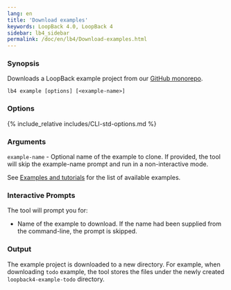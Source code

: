 ```yaml
---
lang: en
title: 'Download examples'
keywords: LoopBack 4.0, LoopBack 4
sidebar: lb4_sidebar
permalink: /doc/en/lb4/Download-examples.html
---
```


### Synopsis

Downloads a LoopBack example project from our
[GitHub monorepo](https://github.com/strongloop/loopback-next).

```text
lb4 example [options] [<example-name>]
```

### Options

{% include_relative includes/CLI-std-options.md %}

### Arguments

`example-name` - Optional name of the example to clone. If provided, the tool
will skip the example-name prompt and run in a non-interactive mode.

See [Examples and tutorials](Examples-and-tutorials.md) for the list of
available examples.

### Interactive Prompts

The tool will prompt you for:

- Name of the example to download. If the name had been supplied from the
  command-line, the prompt is skipped.

### Output

The example project is downloaded to a new directory. For example, when
downloading `todo` example, the tool stores the files under the newly created
`loopback4-example-todo` directory.
